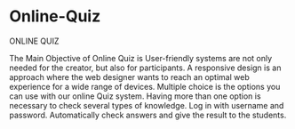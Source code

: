# Online-Quiz
ONLINE QUIZ

The Main Objective of Online Quiz is User-friendly systems are not only needed for the creator, but also 
for participants. A responsive design is an approach where the web designer wants to reach an optimal 
web experience for a wide range of devices. Multiple choice is the options you can use with our online 
Quiz system. Having more than one option is necessary to check several types of knowledge. Log in with
username and password. Automatically check answers and give the result to the students.
